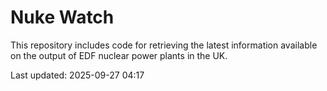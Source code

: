 # Nuke Watch

This repository includes code for retrieving the latest information available on the output of EDF nuclear power plants in the UK.

Last updated: 2025-09-27 04:17